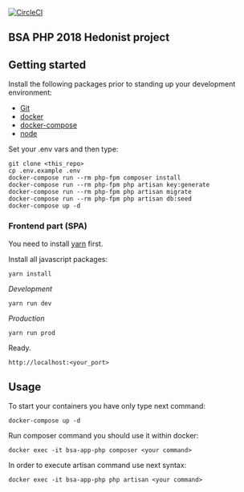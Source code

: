 [![CircleCI](https://circleci.com/gh/BinaryStudioAcademy/bsa-2018-hedonist.svg?style=svg)](https://circleci.com/gh/BinaryStudioAcademy/bsa-2018-hedonist)

## BSA PHP 2018 Hedonist project

## Getting started

Install the following packages prior to standing up your development environment:

- [Git](https://git-scm.com/)
- [docker](https://docs.docker.com/engine/installation/)
- [docker-compose](https://docs.docker.com/compose/install/)
- [node](https://nodejs.org/en/)


Set your .env vars and then type:
```
git clone <this_repo>
cp .env.example .env
docker-compose run --rm php-fpm composer install
docker-compose run --rm php-fpm php artisan key:generate
docker-compose run --rm php-fpm php artisan migrate
docker-compose run --rm php-fpm php artisan db:seed
docker-compose up -d
```

### Frontend part (SPA)

You need to install [yarn](https://yarnpkg.com/lang/en/) first.

Install all javascript packages:  

```
yarn install
```

_Development_  
``` 
yarn run dev
```

_Production_  
``` 
yarn run prod
```

Ready.
```
http://localhost:<your_port>
```

## Usage

To start your containers you have only type next command:
```
docker-compose up -d
```

Run composer command you should use it within docker:
```
docker exec -it bsa-app-php composer <your command>
```

In order to execute artisan command use next syntax:
```
docker exec -it bsa-app-php php artisan <your command>
```